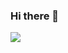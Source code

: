 ### Hi there 👋

<img src = "https://github-readme-stats.vercel.app/api?username=JaySonani&&show_icons=true&title_color=000000&icon_color=000000&text_color=000000&bg_color=ffffff">


<!--
**JaySonani/JaySonani** is a ✨ _special_ ✨ repository because its `README.md` (this file) appears on your GitHub profile.

Here are some ideas to get you started:

- 🔭 I’m currently working on ...
- 🌱 I’m currently learning ...
- 👯 I’m looking to collaborate on ...
- 🤔 I’m looking for help with ...
- 💬 Ask me about ...
- 📫 How to reach me: ...
- 😄 Pronouns: ...
- ⚡ Fun fact: ...
-->

